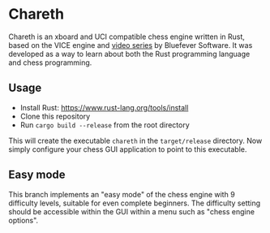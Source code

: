 # Chareth

Chareth is an xboard and UCI compatible chess engine written in Rust, based on the VICE engine and [video series](https://www.youtube.com/watch?v=bGAfaepBco4&list=PLZ1QII7yudbc-Ky058TEaOstZHVbT-2hg) by Bluefever Software.  It was developed as a way to learn about both the Rust programming language and chess programming.

## Usage

* Install Rust: https://www.rust-lang.org/tools/install
* Clone this repository
* Run `cargo build --release` from the root directory

This will create the executable `chareth` in the `target/release` directory.  Now simply configure your chess GUI application to point to this executable.

## Easy mode

This branch implements an "easy mode" of the chess engine with 9 difficulty levels, suitable for even complete beginners.  The difficulty setting should be accessible within the GUI within a menu such as "chess engine options".
